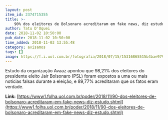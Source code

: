 ```yaml
---
layout: post
item_id: 2374715355
title: >-
    90% dos eleitores de Bolsonaro acreditaram em fake news, diz estudo
author: Tatu D'Oquei
date: 2018-11-02 10:50:00
pub_date: 2018-11-02 10:50:00
time_added: 2018-11-03 13:55:48
category: avisamos
tags: []
image: https://f.i.uol.com.br/fotografia/2018/07/15/15316865515b4bae979675c_1531686551_3x2_md.jpg
---
```


Estudo da organização Avaaz apontou que 98,21% dos eleitores do presidente eleito Jair Bolsonaro (PSL) foram expostos a uma ou mais notícias falsas durante a eleição, e 89,77% acreditaram que os fatos eram verdade.

**Link:** [https://www1.folha.uol.com.br/poder/2018/11/90-dos-eleitores-de-bolsonaro-acreditaram-em-fake-news-diz-estudo.shtml](https://www1.folha.uol.com.br/poder/2018/11/90-dos-eleitores-de-bolsonaro-acreditaram-em-fake-news-diz-estudo.shtml)

